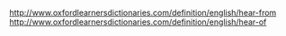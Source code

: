 http://www.oxfordlearnersdictionaries.com/definition/english/hear-from
http://www.oxfordlearnersdictionaries.com/definition/english/hear-of
